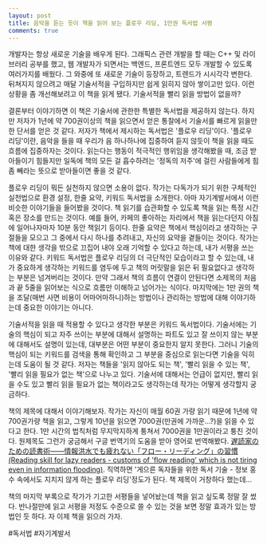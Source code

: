 ```yaml
---
layout: post
title: 음악을 듣는 듯이 책을 읽어 보는 플로우 리딩, 1만권 독서법 서평
comments: true
---
```

개발자는 항상 새로운 기술을 배우게 된다. 그래픽스 관련 개발을 할 때는 C++ 및 라이브러리 공부를 했고, 웹 개발자가 되면서는 백엔드, 프론트엔드 모두 개발할 수 있도록 여러가지를 배웠다. 그 와중에 또 새로운 기술이 등장하고, 트렌드가 시시각각 변한다. 뒤쳐지지 않으려고 매달 기술서적을 구입하지만 쉽게 읽히지 않아 쌓이고만 있다. 이런 상황을 좀 개선해보려고 이 책을 읽게 됐다. 기술서적을 빨리 읽을 방법이 없을까?  

결론부터 이야기하면 이 책은 기술서에 관한한 특별한 독서법을 제공하지 않는다. 하지만 저자가 1년에 약 700권이상의 책을 읽으면서 얻은 통찰에서 기술서를 빠르게 읽을만한 단서를 얻은 것 같다. 저자가 책에서 제시하는 독서법은 '플로우 리딩'이다. '플로우 리딩'이란, 음악을 들을 때 우리가 음 하나하나에 집중하여 듣지 않듯이 책을 읽을 때도 흐름에 집중하자는 것이다. 읽는다는 행동이 적극적인 행위임을 생각해봤을 때, 조금 받아들이기 힘들지만 일독에 책의 모든 걸 흡수하려는 '정독의 저주'에 걸린 사람들에게 힘 좀 빼라는 뜻으로 받아들이면 좋을 것 같다.  

플로우 리딩이 뭐든 실천하지 않으면 소용이 없다. 작가는 다독가가 되기 위한 구체적인 실천법으로 환경 설정, 한줄 요약, 키워드 독서법을 소개한다. 아마 자기계발서에서 이런 비슷한 이야기들을 들어봤을 것이다. 책 읽기를 습관화할 수 있도록 책을 읽는 특정 시간 혹은 장소를 만드는 것이다. 예를 들어, 카페의 좋아하는 자리에서 책을 읽는다던지 아침에 일어나자마자 10분 동안 책읽기 등이다. 한줄 요약은 책에서 핵심이라고 생각하는 구절들을 모으고 그 중에서 다시 하나를 추려내고, 자신의 요약을 곁들이는 것이다. 작가는 책에 대한 생각을 밖으로 끄집어 내야 오래 기억할 수 있다고 하는데, 내가 서평을 쓰는 이유와 같다. 키워드 독서법은 플로우 리딩의 더 극단적인 모습이라고 할 수 있는데, 내가 중요하게 생각하는 키워드를 염두에 두고 책의 머릿말을 읽은 뒤 필요없다고 생각하는 부분은 넘겨버리는 것이다. 만약 그래서 책의 흐름이 연결이 안된다면 소제목의 처음과 끝 5줄을 읽어보는 식으로 흐름만 이해하고 넘어가는 식이다. 마지막에는 1만 권의 책을 조달(매번 사면 비용이 어마어마하니)하는 방법이나 관리하는 방법에 대해 이야기하는데 중요한 이야기는 아니다.  

기술서적을 읽을 때 적용할 수 있다고 생각한 부분은 키워드 독서법이다. 기술서에는 기술의 핵심이 되고 자주 쓰이는 부분에 대해서 설명하는 파트도 있고 잘 쓰이지 않는 부분에 대해서도 설명이 있는데, 대부분은 어떤 부분이 중요한지 알지 못한다. 그러니 기술의 핵심이 되는 키워드를 검색을 통해 확인하고 그 부분을 중심으로 읽는다면 기술을 익히는데 도움이 될 것 같다. 저자는 책들을 '읽지 않아도 되는 책', '빨리 읽을 수 있는 책', '빨리 읽을 필요가 없는 책'으로 나누고 있다. 기술서에 대해서는 언급이 없지만, 빨리 읽을 수도 있고 빨리 읽을 필요가 없는 책이라고도 생각하는데 작가는 어떻게 생각할지 궁금하다.  

책의 제목에 대해서 이야기해보자. 작가는 자신이 매월 60권 가량 읽기 때문에 1년에 약 700권가량 책을 읽고, 그렇게 10년을 읽으면 7000권(만권에 가까운...?)을 읽을 수 있다고 한다. 1만 시간의 법칙처럼 무지막지하게 퉁쳐서 7000권을 1만권이라고 퉁친 것이다. 원제목도 그런가 궁금해서 구글 번역기의 도움을 받아 영어로 번역해봤다. [遅読家のための読書術――情報洪水でも疲れない「フロー・リーディング」の習慣 (Reading skill for lazy readers - customs of 'flow reading' which is not tiring even in information flooding)](https://www.amazon.com/%E9%81%85%E8%AA%AD%E5%AE%B6%E3%81%AE%E3%81%9F%E3%82%81%E3%81%AE%E8%AA%AD%E6%9B%B8%E8%A1%93-%E6%83%85%E5%A0%B1%E6%B4%AA%E6%B0%B4%E3%81%A7%E3%82%82%E7%96%B2%E3%82%8C%E3%81%AA%E3%81%84-%E3%83%95%E3%83%AD%E3%83%BC-%E3%83%AA%E3%83%BC%E3%83%87%E3%82%A3%E3%83%B3%E3%82%B0-%E3%81%AE%E7%BF%92%E6%85%A3/dp/4478068577/ref=la_B004LR6GCO_1_3?s=books&ie=UTF8&qid=1489174790&sr=1-3). 직역하면 '게으른 독자들을 위한 독서 기술 - 정보 홍수 속에서도 지치지 않게 하는 플로우 리딩'정도가 된다. 책 제목이 거창하다 했는데...  

책의 마지막 부록으로 작가가 기고한 서평들을 넣어놨는데 책을 읽고 싶도록 정말 잘 썼다. 반나절만에 읽고 서평을 저정도 수준으로 쓸 수 있는 것을 보면 정말 효과가 있는 방법인 듯 하다. 자 이제 책을 읽으러 가자.

#독서법 #자기계발서